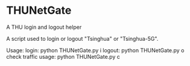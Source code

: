# THUNetGate
A THU login and logout helper

A script used to login or logout "Tsinghua" or "Tsinghua-5G".

Usage: 
    login: python THUNetGate.py i
    logout: python THUNetGate.py o
    check traffic usage: python THUNetGate.py c
